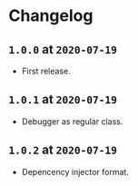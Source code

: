 # Changelog

## `1.0.0` at `2020-07-19`

* First release.

## `1.0.1` at `2020-07-19`

* Debugger as regular class.

## `1.0.2` at `2020-07-19`

* Depencency injector format.